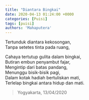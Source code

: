 ```yaml
---
title: "Diantara Bingkai"
date: 2020-04-13 01:24:00 +0000
categories: [Puisi]
tags: [puisi]
authors: 'Mahaputera'
---
```

Tertunduk diantara kekosongan,  
Tanpa setetes tinta pada ruang, 
 
Cahaya tertutup gulita dalam bingkai,  
Butiran embun penyambut fajar,  
Mengintip dari batas pandang,  
Menunggu bisik-bisik pagi,  
Dalam kotak hadiah bertuliskan mati,  
Terlelap bingkai antara hidup dan mati. 

>Yogyakarta, 13/04/2020

